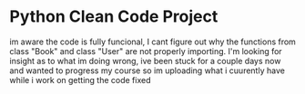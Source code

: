 # Python Clean Code Project 
im aware the code is fully funcional, I cant figure out why the functions from class "Book" and class "User" are not properly importing.
I'm looking for insight as to what im doing wrong, ive been stuck for a couple days now and wanted to progress my course so im uploading what i cuurently have while i work on getting the code fixed
